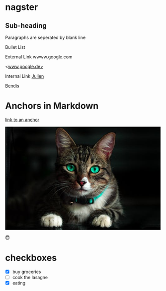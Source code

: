 
# nagster

## Sub-heading

Paragraphs are seperated by blank line

Bullet List

External Link
wwww.google.com

<www.google.de>

Internal Link
[Julien](../../../julien)

[Bendis](../../../bendis)

# Anchors in Markdown

[link to an anchor](#anchors-in-markdown)

![image](images/cat.jpeg "wild cat") 

:innocent:

# checkboxes
- [x] buy groceries
- [ ] cook the lasagne
- [x] eating